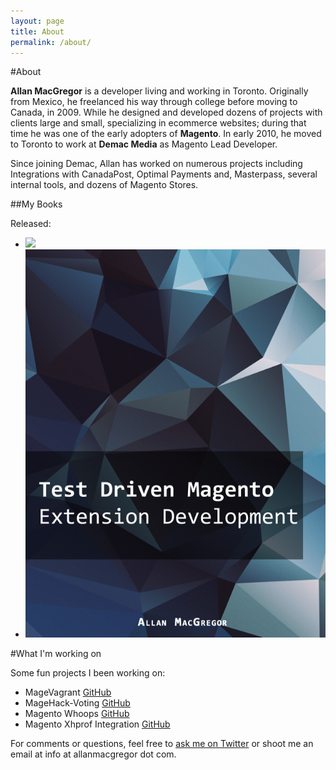 ```yaml
---
layout: page
title: About
permalink: /about/
---
```


#About

**Allan MacGregor** is a developer living and working in Toronto. Originally from Mexico, he freelanced his way through college before moving to Canada, in 2009. While he designed and developed dozens of projects with clients large and small, specializing in ecommerce websites; during that time he was one of the early adopters of **Magento**. In early 2010, he moved to Toronto to work at **Demac Media** as Magento Lead Developer.

Since joining Demac, Allan has worked on numerous projects including Integrations with CanadaPost, Optimal Payments and, Masterpass, several internal tools, and dozens of Magento Stores.

##My Books

Released:

<ul class="vertical">
<li><a href="http://www.amazon.com/dp/1782163069/?tag=coderoncode"><img src="http://magedevguide.com/images/3060os_cover.png?1364947366"></a></li>
<li><a href="http://http://coderoncode.com/books/magetdd.html"><img src="/assets/book_images/magetdd_title_v2.png"></a></li>
</ul>


#What I'm working on

Some fun projects I been working on:

<ul>
<li>MageVagrant <a href="https://github.com/amacgregor/MageVagrant">GitHub</a></li>
<li>MageHack-Voting <a href="https://github.com/amacgregor/MageHack-Voting">GitHub</a></li>
<li>Magento Whoops <a href="https://github.com/amacgregor/magento-whoops">GitHub</a></li>
<li>Magento Xhprof Integration <a href="https://github.com/amacgregor/magento-xhprof">GitHub</a></li>
</ul>

For comments or questions, feel free to [ask me on Twitter](http://twitter.com/allanmacgregor) or shoot me an email at info at allanmacgregor dot com.
